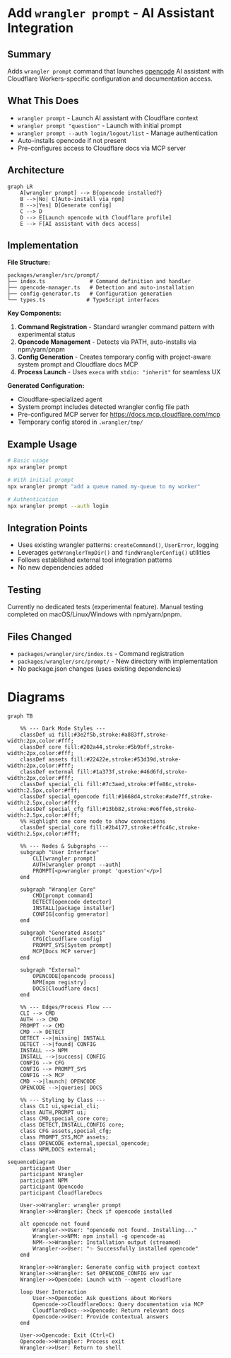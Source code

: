 # Add `wrangler prompt` - AI Assistant Integration

## Summary

Adds `wrangler prompt` command that launches [opencode](https://opencode.ai) AI assistant with Cloudflare Workers-specific configuration and documentation access.

## What This Does

- `wrangler prompt` - Launch AI assistant with Cloudflare context
- `wrangler prompt "question"` - Launch with initial prompt
- `wrangler prompt --auth login/logout/list` - Manage authentication
- Auto-installs opencode if not present
- Pre-configures access to Cloudflare docs via MCP server

## Architecture

```mermaid
graph LR
    A[wrangler prompt] --> B{opencode installed?}
    B -->|No| C[Auto-install via npm]
    B -->|Yes| D[Generate config]
    C --> D
    D --> E[Launch opencode with Cloudflare profile]
    E --> F[AI assistant with docs access]
```

## Implementation

**File Structure:**

```
packages/wrangler/src/prompt/
├── index.ts              # Command definition and handler
├── opencode-manager.ts   # Detection and auto-installation
├── config-generator.ts   # Configuration generation
└── types.ts             # TypeScript interfaces
```

**Key Components:**

1. **Command Registration** - Standard wrangler command pattern with experimental status
2. **Opencode Management** - Detects via PATH, auto-installs via npm/yarn/pnpm
3. **Config Generation** - Creates temporary config with project-aware system prompt and Cloudflare docs MCP
4. **Process Launch** - Uses `execa` with `stdio: "inherit"` for seamless UX

**Generated Configuration:**

- Cloudflare-specialized agent
- System prompt includes detected wrangler config file path
- Pre-configured MCP server for https://docs.mcp.cloudflare.com/mcp
- Temporary config stored in `.wrangler/tmp/`

## Example Usage

```bash
# Basic usage
npx wrangler prompt

# With initial prompt
npx wrangler prompt "add a queue named my-queue to my worker"

# Authentication
npx wrangler prompt --auth login
```

## Integration Points

- Uses existing wrangler patterns: `createCommand()`, `UserError`, logging
- Leverages `getWranglerTmpDir()` and `findWranglerConfig()` utilities
- Follows established external tool integration patterns
- No new dependencies added

## Testing

Currently no dedicated tests (experimental feature). Manual testing completed on macOS/Linux/Windows with npm/yarn/pnpm.

## Files Changed

- `packages/wrangler/src/index.ts` - Command registration
- `packages/wrangler/src/prompt/` - New directory with implementation
- No package.json changes (uses existing dependencies)

# Diagrams

```mermaid
graph TB

    %% --- Dark Mode Styles ---
    classDef ui fill:#3e2f5b,stroke:#a883ff,stroke-width:2px,color:#fff;
    classDef core fill:#202a44,stroke:#5b9bff,stroke-width:2px,color:#fff;
    classDef assets fill:#22422e,stroke:#53d39d,stroke-width:2px,color:#fff;
    classDef external fill:#1a373f,stroke:#46d6fd,stroke-width:2px,color:#fff;
    classDef special_cli fill:#7c3aed,stroke:#ffe86c,stroke-width:2.5px,color:#fff;
    classDef special_opencode fill:#1668d4,stroke:#a4e7ff,stroke-width:2.5px,color:#fff;
    classDef special_cfg fill:#13bb82,stroke:#e6ffe6,stroke-width:2.5px,color:#fff;
    %% Highlight one core node to show connections
    classDef special_core fill:#2b4177,stroke:#ffc46c,stroke-width:2.5px,color:#fff;

    %% --- Nodes & Subgraphs ---
    subgraph "User Interface"
        CLI[wrangler prompt]
        AUTH[wrangler prompt --auth]
        PROMPT[<p>wrangler prompt 'question'</p>]
    end

    subgraph "Wrangler Core"
        CMD[prompt command]
        DETECT[opencode detector]
        INSTALL[package installer]
        CONFIG[config generator]
    end

    subgraph "Generated Assets"
        CFG[Cloudflare config]
        PROMPT_SYS[System prompt]
        MCP[Docs MCP server]
    end

    subgraph "External"
        OPENCODE[opencode process]
        NPM[npm registry]
        DOCS[Cloudflare docs]
    end

    %% --- Edges/Process Flow ---
    CLI --> CMD
    AUTH --> CMD
    PROMPT --> CMD
    CMD --> DETECT
    DETECT -->|missing| INSTALL
    DETECT -->|found| CONFIG
    INSTALL --> NPM
    INSTALL -->|success| CONFIG
    CONFIG --> CFG
    CONFIG --> PROMPT_SYS
    CONFIG --> MCP
    CMD -->|launch| OPENCODE
    OPENCODE -->|queries| DOCS

    %% --- Styling by Class ---
    class CLI ui,special_cli;
    class AUTH,PROMPT ui;
    class CMD,special_core core;
    class DETECT,INSTALL,CONFIG core;
    class CFG assets,special_cfg;
    class PROMPT_SYS,MCP assets;
    class OPENCODE external,special_opencode;
    class NPM,DOCS external;
```

```mermaid
sequenceDiagram
    participant User
    participant Wrangler
    participant NPM
    participant Opencode
    participant CloudflareDocs

    User->>Wrangler: wrangler prompt
    Wrangler->>Wrangler: Check if opencode installed

    alt opencode not found
        Wrangler->>User: "opencode not found. Installing..."
        Wrangler->>NPM: npm install -g opencode-ai
        NPM-->>Wrangler: Installation output (streamed)
        Wrangler->>User: "✨ Successfully installed opencode"
    end

    Wrangler->>Wrangler: Generate config with project context
    Wrangler->>Wrangler: Set OPENCODE_CONFIG env var
    Wrangler->>Opencode: Launch with --agent cloudflare

    loop User Interaction
        User->>Opencode: Ask questions about Workers
        Opencode->>CloudflareDocs: Query documentation via MCP
        CloudflareDocs-->>Opencode: Return relevant docs
        Opencode->>User: Provide contextual answers
    end

    User->>Opencode: Exit (Ctrl+C)
    Opencode->>Wrangler: Process exit
    Wrangler->>User: Return to shell
```
